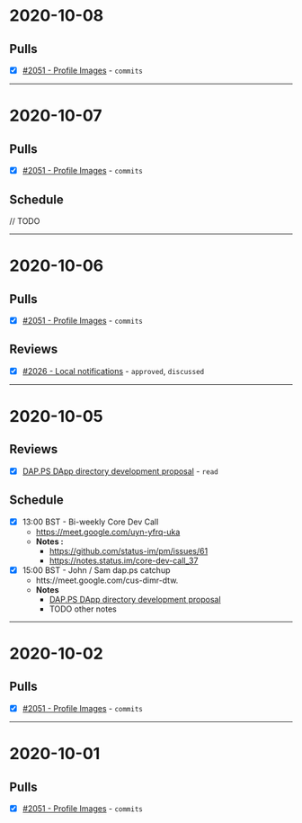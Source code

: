 # 2020-10-08

## Pulls 

- [x] [#2051 - Profile Images](https://github.com/status-im/status-go/pull/2051) - `commits`

---

# 2020-10-07

## Pulls 

- [x] [#2051 - Profile Images](https://github.com/status-im/status-go/pull/2051) - `commits`

## Schedule

// TODO

---

# 2020-10-06

## Pulls 

- [x] [#2051 - Profile Images](https://github.com/status-im/status-go/pull/2051) - `commits`

## Reviews

- [x] [#2026 - Local notifications](https://github.com/status-im/status-go/pull/2026) - `approved`, `discussed`

---

# 2020-10-05

## Reviews

- [x] [DAP.PS DApp directory development proposal](https://docs.google.com/document/d/1CjInfsoz1ofzUElxslhoFyurP_puYeSsjS41H_lb72g/edit) - `read`

## Schedule

- [x] 13:00 BST - Bi-weekly Core Dev Call
  - https://meet.google.com/uyn-yfrq-uka
  - **Notes :**
    - https://github.com/status-im/pm/issues/61
    -  https://notes.status.im/core-dev-call_37
- [x] 15:00 BST - John / Sam dap.ps catchup
  - htts://meet.google.com/cus-dimr-dtw.
  - **Notes**
    - [DAP.PS DApp directory development proposal](https://docs.google.com/document/d/1CjInfsoz1ofzUElxslhoFyurP_puYeSsjS41H_lb72g/edit)
    - TODO other notes

---

# 2020-10-02

## Pulls 

- [x] [#2051 - Profile Images](https://github.com/status-im/status-go/pull/2051) - `commits`

---

# 2020-10-01

## Pulls

- [x] [#2051 - Profile Images](https://github.com/status-im/status-go/pull/2051) - `commits`
